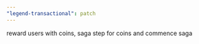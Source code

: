 ```yaml
---
"legend-transactional": patch
---
```


reward users with coins, saga step for coins and commence saga
